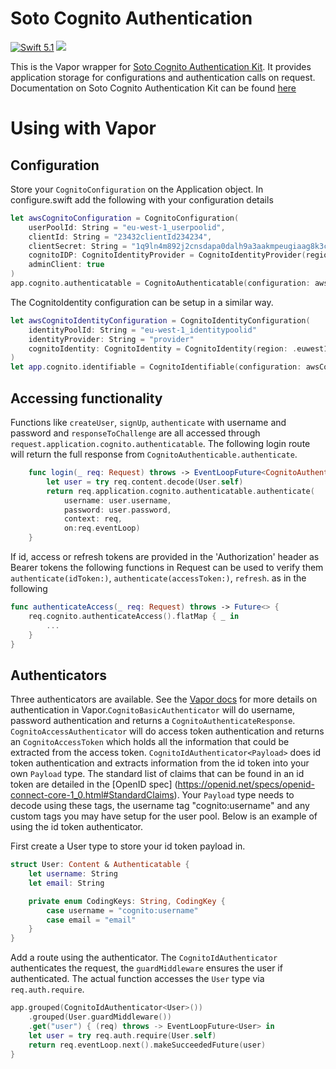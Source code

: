 # Soto Cognito Authentication
[<img src="http://img.shields.io/badge/swift-5.1-brightgreen.svg" alt="Swift 5.1" />](https://swift.org)
[<img src="https://github.com/adam-fowler/soto-cognito-authentication/workflows/Swift/badge.svg" />](https://github.com/adam-fowler/soto-cognito-authentication/actions?query=workflow%3ASwift)

This is the Vapor wrapper for [Soto Cognito Authentication Kit](https://github.com/adam-fowler/soto-cognito-authentication-kit). It provides application storage for configurations and authentication calls on request. Documentation on Soto Cognito Authentication Kit can be found [here](https://github.com/adam-fowler/soto-cognito-authentication-kit/blob/main/README.md)

# Using with Vapor
## Configuration
Store your `CognitoConfiguration` on the Application object. In configure.swift add the following with your configuration details
```swift
let awsCognitoConfiguration = CognitoConfiguration(
    userPoolId: String = "eu-west-1_userpoolid",
    clientId: String = "23432clientId234234",
    clientSecret: String = "1q9ln4m892j2cnsdapa0dalh9a3aakmpeugiaag8k3cacijlbkrp",
    cognitoIDP: CognitoIdentityProvider = CognitoIdentityProvider(region: .euwest1),
    adminClient: true
)
app.cognito.authenticatable = CognitoAuthenticatable(configuration: awsCognitoConfiguration)
```
The CognitoIdentity configuration can be setup in a similar way.
```swift
let awsCognitoIdentityConfiguration = CognitoIdentityConfiguration(
    identityPoolId: String = "eu-west-1_identitypoolid"
    identityProvider: String = "provider"
    cognitoIdentity: CognitoIdentity = CognitoIdentity(region: .euwest1)
)
let app.cognito.identifiable = CognitoIdentifiable(configuration: awsCognitoIdentityConfiguration)
```
## Accessing functionality
Functions like `createUser`, `signUp`, `authenticate` with username and password and `responseToChallenge` are all accessed through `request.application.cognito.authenticatable`. The following login route will return the full response from `CognitoAuthenticable.authenticate`.
```swift
    func login(_ req: Request) throws -> EventLoopFuture<CognitoAuthenticateResponse> {
        let user = try req.content.decode(User.self)
        return req.application.cognito.authenticatable.authenticate(
            username: user.username,
            password: user.password,
            context: req,
            on:req.eventLoop)
    }
```
If id, access or refresh tokens are provided in the 'Authorization' header as Bearer tokens the following functions in Request can be used to verify them `authenticate(idToken:)`, `authenticate(accessToken:)`, `refresh`. as in the following
```swift
func authenticateAccess(_ req: Request) throws -> Future<> {
    req.cognito.authenticateAccess().flatMap { _ in
        ...
    }
}
```

## Authenticators

Three authenticators are available. See the [Vapor docs](https://docs.vapor.codes/4.0/authentication) for more details on authentication in Vapor.`CognitoBasicAuthenticator` will do username, password authentication and returns a `CognitoAuthenticateResponse`. `CognitoAccessAuthenticator` will do access token authentication and returns an `CognitoAccessToken` which holds all the information that could be extracted from the access token. `CognitoIdAuthenticator<Payload>` does id token authentication and extracts information from the id token into your own `Payload` type. The standard list of claims that can be found in an id token are detailed in the [OpenID spec] (https://openid.net/specs/openid-connect-core-1_0.html#StandardClaims). Your `Payload` type needs to decode using these tags, the username tag "cognito:username" and any custom tags you may have setup for the user pool. Below is an example of using the id token authenticator.

First create a User type to store your id token payload in.
```swift
struct User: Content & Authenticatable {
    let username: String
    let email: String

    private enum CodingKeys: String, CodingKey {
        case username = "cognito:username"
        case email = "email"
    }
}
```
Add a route using the authenticator. The `CognitoIdAuthenticator` authenticates the request, the `guardMiddleware` ensures the user if authenticated. The actual function accesses the `User` type via `req.auth.require`.
```swift
app.grouped(CognitoIdAuthenticator<User>())
    .grouped(User.guardMiddleware())
    .get("user") { (req) throws -> EventLoopFuture<User> in
    let user = try req.auth.require(User.self)
    return req.eventLoop.next().makeSucceededFuture(user)
}
```
